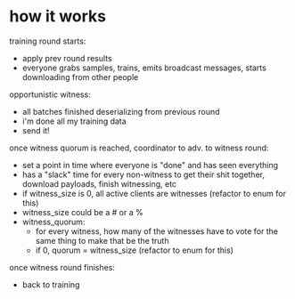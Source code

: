 # how it works

training round starts:

- apply prev round results
- everyone grabs samples, trains, emits broadcast messages, starts downloading from other people

opportunistic witness:

- all batches finished deserializing from previous round
- i'm done all my training data
- send it!

once witness quorum is reached, coordinator to adv. to witness round:

- set a point in time where everyone is "done" and has seen everything
- has a "slack" time for every non-witness to get their shit together, download payloads, finish witnessing, etc
- if witness_size is 0, all active clients are witnesses (refactor to enum for this)
- witness_size could be a # or a %
- witness_quorum:
  - for every witness, how many of the witnesses have to vote for the same thing to make that be the truth
  - if 0, quorum = witness_size (refactor to enum for this)

once witness round finishes:

- back to training
